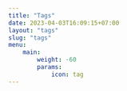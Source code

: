 ```yaml
---
title: "Tags"
date: 2023-04-03T16:09:15+07:00
layout: "tags"
slug: "tags"
menu:
    main:
        weight: -60
        params: 
            icon: tag
---
```


